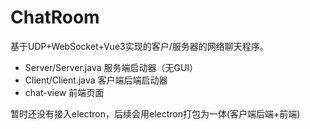 # ChatRoom

基于UDP+WebSocket+Vue3实现的客户/服务器的网络聊天程序。

- Server/Server.java 服务端启动器（无GUI）
- Client/Client.java 客户端后端启动器
- chat-view 前端页面

暂时还没有接入electron，后续会用electron打包为一体(客户端后端+前端)

